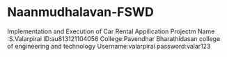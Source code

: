 # Naanmudhalavan-FSWD
Implementation  and Execution of Car Rental Appilication Projectm
Name :S.Valarpirai
ID:au813121104056
College:Pavendhar Bharathidasan college of engineering  and technology 
Username:valarpirai
password:valar123
